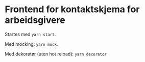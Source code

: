 # Frontend for kontaktskjema for arbeidsgivere

Startes med `yarn start`. 

Med mocking: `yarn mock`.

Med dekoratør (uten hot reload): `yarn decorator`